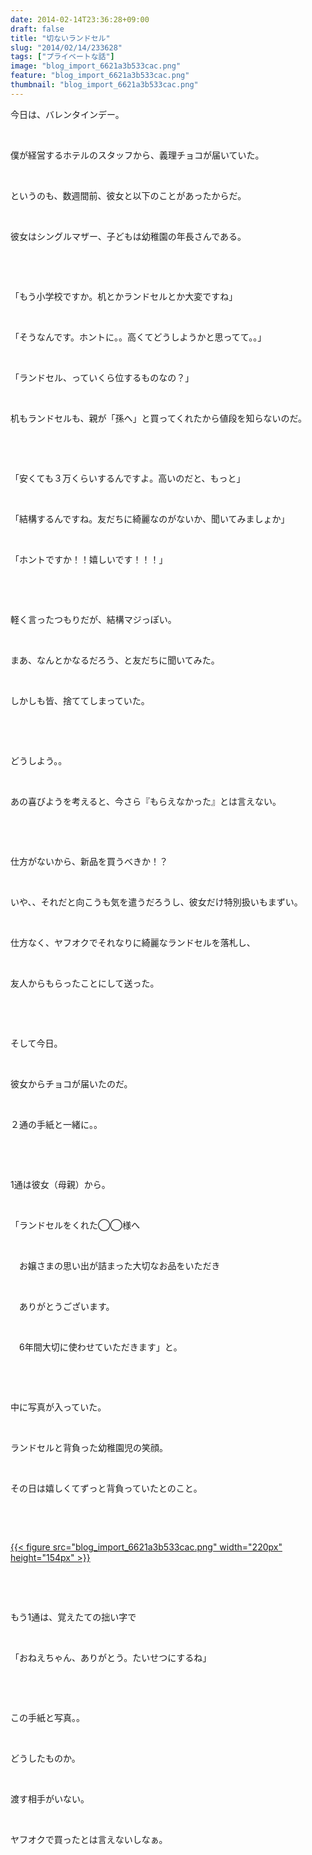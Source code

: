 ```yaml
---
date: 2014-02-14T23:36:28+09:00
draft: false
title: "切ないランドセル"
slug: "2014/02/14/233628"
tags: ["プライベートな話"]
image: "blog_import_6621a3b533cac.png"
feature: "blog_import_6621a3b533cac.png"
thumbnail: "blog_import_6621a3b533cac.png"
---
```

<p>今日は、バレンタインデー。</p><p> </p><p>僕が経営するホテルのスタッフから、義理チョコが届いていた。</p><p> </p><p>というのも、数週間前、彼女と以下のことがあったからだ。</p><p> </p><p>彼女はシングルマザー、子どもは幼稚園の年長さんである。</p><p> </p><p> </p><p>「もう小学校ですか。机とかランドセルとか大変ですね」</p><p> </p><p>「そうなんです。ホントに。。高くてどうしようかと思ってて。。」</p><p> </p><p>「ランドセル、っていくら位するものなの？」</p><p> </p><p>机もランドセルも、親が「孫へ」と買ってくれたから値段を知らないのだ。</p><p> </p><p> </p><p>「安くても３万くらいするんですよ。高いのだと、もっと」</p><p> </p><p>「結構するんですね。友だちに綺麗なのがないか、聞いてみましょか」</p><p> </p><p>「ホントですか！！嬉しいです！！！」</p><p> </p><p> </p><p>軽く言ったつもりだが、結構マジっぽい。</p><p> </p><p>まあ、なんとかなるだろう、と友だちに聞いてみた。</p><p> </p><p>しかしも皆、捨ててしまっていた。</p><p> </p><p> </p><p>どうしよう。。</p><p> </p><p>あの喜びようを考えると、今さら『もらえなかった』とは言えない。</p><p> </p><p> </p><p>仕方がないから、新品を買うべきか！？</p><p> </p><p>いや、、それだと向こうも気を遣うだろうし、彼女だけ特別扱いもまずい。</p><p> </p><p>仕方なく、ヤフオクでそれなりに綺麗なランドセルを落札し、</p><p> </p><p>友人からもらったことにして送った。</p><p> </p><p> </p><p>そして今日。</p><p> </p><p>彼女からチョコが届いたのだ。</p><p> </p><p>２通の手紙と一緒に。。</p><p> </p><p> </p><p>1通は彼女（母親）から。</p><p> </p><p>「ランドセルをくれた◯◯様へ</p><p> </p><p>　お嬢さまの思い出が詰まった大切なお品をいただき</p><p> </p><p>　ありがとうございます。</p><p> </p><p>　6年間大切に使わせていただきます」と。</p><p> </p><p> </p><p>中に写真が入っていた。</p><p> </p><p>ランドセルと背負った幼稚園児の笑顔。</p><p> </p><p>その日は嬉しくてずっと背負っていたとのこと。</p><p> </p><p> </p><p><a href="blog_import_6621a3b533cac.png">{{< figure src="blog_import_6621a3b533cac.png" width="220px" height="154px" >}}</a></p><p> </p><p> </p><p>もう1通は、覚えたての拙い字で</p><p> </p><p>「おねえちゃん、ありがとう。たいせつにするね」</p><p> </p><p> </p><p>この手紙と写真。。</p><p> </p><p>どうしたものか。</p><p> </p><p>渡す相手がいない。</p><p> </p><p>ヤフオクで買ったとは言えないしなぁ。</p><p> </p><p> </p><p> </p>

